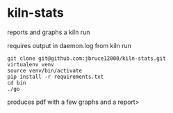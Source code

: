 # kiln-stats

reports and graphs a kiln run

requires output in daemon.log from kiln run

```
git clone git@github.com:jbruce12000/kiln-stats.git
virtualenv venv
source venv/bin/activate
pip install -r requirements.txt
cd bin
./go
```

produces pdf with a few graphs and a report>
